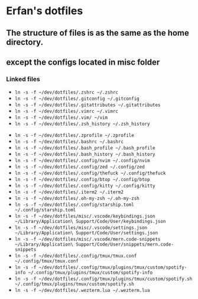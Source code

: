 # Erfan's dotfiles

## The structure of files is as the same as the home directory.
## except the configs located in misc folder

### Linked files
- `ln -s -f ~/dev/dotfiles/.zshrc ~/.zshrc`
- `ln -s -f ~/dev/dotfiles/.gitconfig ~/.gitconfig`
- `ln -s -f ~/dev/dotfiles/.gitattributes ~/.gitattributes`
- `ln -s -f ~/dev/dotfiles/.vimrc ~/.vimrc`
- `ln -s -f ~/dev/dotfiles/.vim/ ~/vim`
- `ln -s -f ~/dev/dotfiles/.zsh_history ~/.zsh_history`
<!-- HISTFILE=~/dev/dotfiles/.zsh_history https://unix.stackexchange.com/a/111730/45383 -->
- `ln -s -f ~/dev/dotfiles/.zprofile ~/.zprofile`
- `ln -s -f ~/dev/dotfiles/.bashrc ~/.bashrc`
- `ln -s -f ~/dev/dotfiles/.bash_profile ~/.bash_profile`
- `ln -s -f ~/dev/dotfiles/.bash_history ~/.bash_history`
- `ln -s -f ~/dev/dotfiles/.config/nvim ~/.config/nvim`
- `ln -s -f ~/dev/dotfiles/.config/zed ~/.config/zed`
- `ln -s -f ~/dev/dotfiles/.config/thefuck ~/.config/thefuck`
- `ln -s -f ~/dev/dotfiles/.config/btop ~/.config/btop`
- `ln -s -f ~/dev/dotfiles/.config/kitty ~/.config/kitty`
- `ln -s -f ~/dev/dotfiles/.iterm2 ~/.iterm2`
- `ln -s -f ~/dev/dotfiles/.oh-my-zsh ~/.oh-my-zsh`
- `ln -s -f ~/dev/dotfiles/.config/starship.toml ~/.config/starship.toml`
- `ln -s -f ~/dev/dotfiles/misc/.vscode/keybindings.json ~/Library/Application\ Support/Code/User/keybindings.json`
- `ln -s -f ~/dev/dotfiles/misc/.vscode/settings.json ~/Library/Application\ Support/Code/User/settings.json`
- `ln -s -f ~/dev/dotfiles/misc/.vscode/mern.code-snippets ~/Library/Application\ Support/Code/User/snippets/mern.code-snippets`
- `ln -s -f ~/dev/dotfiles/.config/tmux/tmux.conf ~/.config/tmux/tmux.conf`
- `ln -s -f ~/dev/dotfiles/.config/tmux/plugins/tmux/custom/spotify-info ~/.config/tmux/plugins/tmux/custom/spotify-info`
- `ln -s -f ~/dev/dotfiles/.config/tmux/plugins/tmux/custom/spotify.sh ~/.config/tmux/plugins/tmux/custom/spotify.sh`
- `ln -s -f ~/dev/dotfiles/.wezterm.lua ~/.wezterm.lua`
